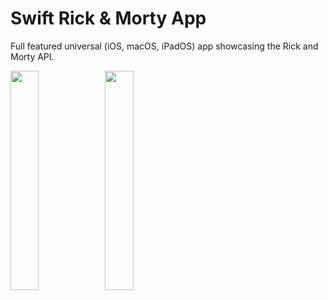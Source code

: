 # Swift Rick & Morty App

Full featured universal (iOS, macOS, iPadOS) app showcasing the Rick and Morty API.

<img src="https://github.com/SergeiKrainov/RickAndMorty/assets/89527271/14b245f0-be3f-4e64-931e-b567660227cf" width=30% height=30%><img src="https://github.com/SergeiKrainov/RickAndMorty/assets/89527271/f956666a-1a14-4861-84d7-98630fbcb2ff" width=30% height=30%>
